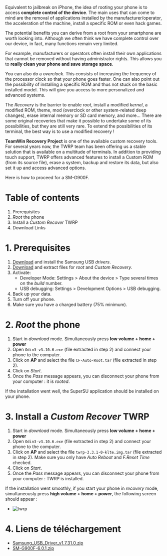 [twrp]: https://api.lucien-brd.com/assets/images/blogs/root-twrp-sm-g900f/twrp.webp "twrp"

Equivalent to jailbreak on iPhone, the idea of rooting your phone is to access **complete control of the device**. The main uses that can come to mind are the removal of applications installed by the manufacturer/operator, the acceleration of the machine, install a specific ROM or even hack games.

The potential benefits you can derive from a root from your smartphone are worth looking into. Although we often think we have complete control over our device, in fact, many functions remain very limited.

For example, manufacturers or operators often install their own applications that cannot be removed without having administrator rights. This allows you to **really clean your phone and save storage space**.

You can also do a *overclock*. This consists of increasing the frequency of the processor clock so that your phone goes faster. One can also point out the possibility of installing a specific ROM and thus not stuck on the basic installed model. This will give you access to more personalized and advanced systems.

The *Recovery* is the barrier to enable *root*, install a modified *kernel*, a modified ROM, theme, mod (overclock or other system-related deep changes), erase internal memory or SD card memory, and more… There are some original recoveries that make it possible to undertake some of its possibilities, but they are still very rare. To extend the possibilities of its terminal, the best way is to use a modified recovery !

**TeamWin Recovery Project** is one of the available custom recovery tools. For several years now, the TWRP team has been offering us a stable solution that is available on a multitude of terminals. In addition to providing touch support, TWRP offers advanced features to install a Custom ROM (from its source file), erase a system, backup and restore its data, but also set it up and access advanced options.

Here is how to proceed for a SM-G900F.

# Table of contents

1. Prerequisites
2. *Root* the phone
3. Install a *Custom Recover* TWRP
4. Download Links

# 1. Prerequisites

1. [Download](https://api.lucien-brd.com/assets/documents/blogs/root-twrp-sm-g900f/Samsung_USB_Driver_v1.7.31.0.zip) and install the Samsung USB *drivers*.
2. [Download](https://api.lucien-brd.com/assets/documents/blogs/root-twrp-sm-g900f/SM-G900F-6.0.1.zip) and extract files for *root* and *Custom Recovery*.
3. Activate:
   * Developer Mode: Settings > About the device > Type several times on the *build* number.
   * USB debugging: Settings > Development Options > USB debugging.
4. Back up your data.
5. Turn off your phone.
6. Make sure you have a charged battery (75% minimum).

# 2. *Root* the phone
1. Start in *download* mode.
   Simultaneously press **low volume + home + power**
2. Open ```Odin3-v3.10.6.exe``` (file extracted in step 2) and connect your phone to the computer.
3. Click on **AP** and select the file ```CF-Auto-Root.tar``` (file extracted in step 2).
4. Click on *Start*.
5. Once the *Pass* message appears, you can disconnect your phone from your computer : it is *rooted*.

If the installation went well, the SuperSU application should be installed on your phone.

# 3. Install a *Custom Recover* TWRP
1. Start in *download* mode.
   Simultaneously press **low volume + home + power**
2. Open ```Odin3-v3.10.6.exe``` (file extracted in step 2) and connect your phone to the computer.
3. Click on **AP** and select the file ```twrp-3.3.1-0-klte.img.tar``` (file extracted in step 2). Make sure you only have *Auto Reboot* and *F.Reset Time* checked.
4. Click on *Start*.
5. Once the *Pass* message appears, you can disconnect your phone from your computer : TWRP is installed.

If the installation went smoothly, if you start your phone in *recovery* mode, simultaneously press **high volume + home + power**, the following screen should appear :

* ![twrp][twrp]

# 4. Liens de téléchargement
* [Samsung_USB_Driver_v1.7.31.0.zip](https://api.lucien-brd.com/assets/documents/blogs/root-twrp-sm-g900f/Samsung_USB_Driver_v1.7.31.0.zip)
* [SM-G900F-6.0.1.zip](https://api.lucien-brd.com/assets/documents/blogs/root-twrp-sm-g900f/SM-G900F-6.0.1.zip)